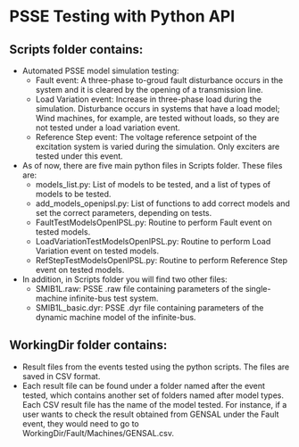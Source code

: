 # PSSE Testing with Python API
## Scripts folder contains:
- Automated PSSE model simulation testing:
  - Fault event: A three-phase to-groud fault disturbance occurs in the system and it is cleared by the opening of a transmission line.
  - Load Variation event: Increase in three-phase load during the simulation. Disturbance occurs in systems that have a load model; Wind machines, for example, are tested without loads, so they are not tested under a load variation event.
  - Reference Step event: The voltage reference setpoint of the excitation system is varied during the simulation. Only exciters are tested under this event.
- As of now, there are five main python files in Scripts folder. These files are:
  - models_list.py: List of models to be tested, and a list of types of models to be tested.
  - add_models_openipsl.py: List of functions to add correct models and set the correct parameters, depending on tests.
  - FaultTestModelsOpenIPSL.py: Routine to perform Fault event on tested models.
  - LoadVariationTestModelsOpenIPSL.py: Routine to perform Load Variation event on tested models.
  - RefStepTestModelsOpenIPSL.py: Routine to perform Reference Step event on tested models.
- In addition, in Scripts folder you will find two other files:
  - SMIB1L.raw: PSSE .raw file containing parameters of the single-machine infinite-bus test system.
  - SMIB1L_basic.dyr: PSSE .dyr file containing parameters of the dynamic machine model of the infinite-bus. 

## WorkingDir folder contains:
- Result files from the events tested using the python scripts. The files are saved in CSV format. 
- Each result file can be found under a folder named after the event tested, which contains another set of folders named after model types. Each CSV result file has the name of the model tested. For instance, if a user wants to check the result obtained from GENSAL under the Fault event, they would need to go to WorkingDir/Fault/Machines/GENSAL.csv.